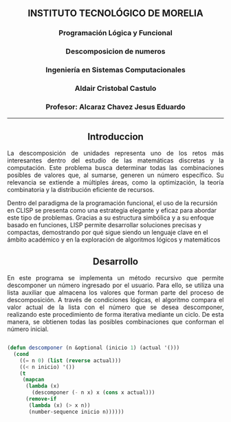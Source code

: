 
<center>
<h2>INSTITUTO TECNOLÓGICO DE MORELIA </h2>

<h3>Programación Lógica y Funcional </h3>

<h3>Descomposicion de numeros</h3>

<h3>Ingeniería en Sistemas Computacionales</h3>


<h3>Aldair Cristobal Castulo</h3>

<h3>Profesor: Alcaraz Chavez Jesus Eduardo</h3>
</center>

---

<center><h2>Introduccion  </h2></center>

<p align="justify">
La descomposición de unidades representa uno de los retos más interesantes dentro del estudio de las matemáticas discretas y la computación. Este problema busca determinar todas las combinaciones posibles de valores que, al sumarse, generen un número específico. Su relevancia se extiende a múltiples áreas, como la optimización, la teoría combinatoria y la distribución eficiente de recursos.

Dentro del paradigma de la programación funcional, el uso de la recursión en CLISP se presenta como una estrategia elegante y eficaz para abordar este tipo de problemas. Gracias a su estructura simbólica y a su enfoque basado en funciones, LISP permite desarrollar soluciones precisas y compactas, demostrando por qué sigue siendo un lenguaje clave en el ámbito académico y en la exploración de algoritmos lógicos y matemáticos
</p>

<center><h2>Desarrollo</h2></center>
<p align="justify">
En este programa se implementa un método recursivo que permite descomponer un número ingresado por el usuario. Para ello, se utiliza una lista auxiliar que almacena los valores que forman parte del proceso de descomposición. A través de condiciones lógicas, el algoritmo compara el valor actual de la lista con el número que se desea descomponer, realizando este procedimiento de forma iterativa mediante un ciclo. De esta manera, se obtienen todas las posibles combinaciones que conforman el número inicial.
</p>

```lisp

(defun descomponer (n &optional (inicio 1) (actual '()))
  (cond
    ((= n 0) (list (reverse actual)))
    ((< n inicio) '())
    (t
     (mapcan
      (lambda (x)
        (descomponer (- n x) x (cons x actual)))
      (remove-if
       (lambda (x) (> x n))
       (number-sequence inicio n))))))











